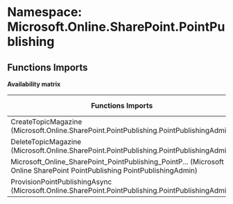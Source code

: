 # Namespace: Microsoft.Online.SharePoint.PointPublishing

## Functions Imports

**Availability matrix**

Functions Imports | SPO | SP 2019 | SP 2016 | SP 2013
----------|-----|---------|---------|--------
CreateTopicMagazine (Microsoft.Online.SharePoint.PointPublishing.PointPublishingAdmin) | ✅ | ❌ | ❌ | ❌
DeleteTopicMagazine (Microsoft.Online.SharePoint.PointPublishing.PointPublishingAdmin) | ✅ | ❌ | ❌ | ❌
<span title="Microsoft_Online_SharePoint_PointPublishing_PointPublishingAdmin">Microsoft_Online_SharePoint_PointPublishing_PointP...</span> (Microsoft Online SharePoint PointPublishing PointPublishingAdmin) | ✅ | ❌ | ❌ | ❌
ProvisionPointPublishingAsync (Microsoft.Online.SharePoint.PointPublishing.PointPublishingAdmin) | ✅ | ❌ | ❌ | ❌
